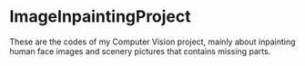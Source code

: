 # ImageInpaintingProject
These are the codes of my Computer Vision project, mainly about inpainting human face images and scenery pictures that contains missing parts.
